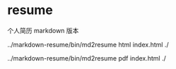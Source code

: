 resume
======

个人简历 markdown 版本

../markdown-resume/bin/md2resume html index.html ./

../markdown-resume/bin/md2resume pdf index.html ./